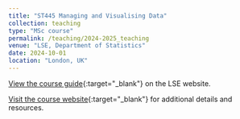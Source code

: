 ```yaml
---
title: "ST445 Managing and Visualising Data"
collection: teaching
type: "MSc course"
permalink: /teaching/2024-2025_teaching
venue: "LSE, Department of Statistics"
date: 2024-10-01
location: "London, UK"
---
```

[View the course guide](https://www.lse.ac.uk/resources/calendar2024-2025/courseGuides/ST/2024_ST445.htm){:target="_blank"} on the LSE website.

[Visit the course website](https://lse-st445.github.io/){:target="_blank"} for additional details and resources.
